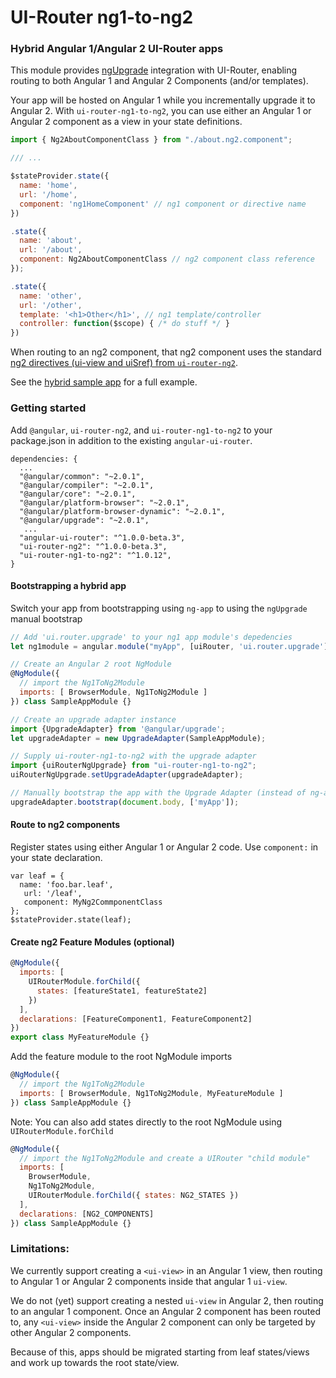 # UI-Router ng1-to-ng2

### Hybrid Angular 1/Angular 2 UI-Router apps

This module provides [ngUpgrade](https://angular.io/docs/ts/latest/guide/upgrade.html) integration
with UI-Router, enabling routing to both Angular 1 and Angular 2 Components (and/or templates).

Your app will be hosted on Angular 1 while you incrementally upgrade it to Angular 2.
With `ui-router-ng1-to-ng2`, you can use either an Angular 1 or Angular 2 component as a view in your state definitions.

```js
import { Ng2AboutComponentClass } from "./about.ng2.component";

/// ...

$stateProvider.state({
  name: 'home', 
  url: '/home',
  component: 'ng1HomeComponent' // ng1 component or directive name
})

.state({
  name: 'about', 
  url: '/about',
  component: Ng2AboutComponentClass // ng2 component class reference
});

.state({
  name: 'other',
  url: '/other',
  template: '<h1>Other</h1>', // ng1 template/controller
  controller: function($scope) { /* do stuff */ }
})

```

When routing to an ng2 component, that ng2 component uses the standard
[ng2 directives (ui-view and uiSref) from `ui-router-ng2`](https://ui-router.github.io/docs/latest/modules/ng2_directives.html).

See the [hybrid sample app](https://github.com/ui-router/sample-app-ng1-to-ng2) for a full example.

### Getting started

Add `@angular`, `ui-router-ng2`, and `ui-router-ng1-to-ng2` to your package.json
in addition to the existing `angular-ui-router`.

```
dependencies: {
  ...
  "@angular/common": "~2.0.1",
  "@angular/compiler": "~2.0.1",
  "@angular/core": "~2.0.1",
  "@angular/platform-browser": "~2.0.1",
  "@angular/platform-browser-dynamic": "~2.0.1",
  "@angular/upgrade": "~2.0.1",
   ...
  "angular-ui-router": "^1.0.0-beta.3",
  "ui-router-ng2": "^1.0.0-beta.3",
  "ui-router-ng1-to-ng2": "^1.0.12",
}
```

#### Bootstrapping a hybrid app

Switch your app from bootstrapping using `ng-app` to using the `ngUpgrade` manual bootstrap

```js
// Add 'ui.router.upgrade' to your ng1 app module's depedencies
let ng1module = angular.module("myApp", [uiRouter, 'ui.router.upgrade']);
```

```js
// Create an Angular 2 root NgModule
@NgModule({
  // import the Ng1ToNg2Module
  imports: [ BrowserModule, Ng1ToNg2Module ]
}) class SampleAppModule {}

// Create an upgrade adapter instance
import {UpgradeAdapter} from '@angular/upgrade';
let upgradeAdapter = new UpgradeAdapter(SampleAppModule);

// Supply ui-router-ng1-to-ng2 with the upgrade adapter
import {uiRouterNgUpgrade} from "ui-router-ng1-to-ng2";
uiRouterNgUpgrade.setUpgradeAdapter(upgradeAdapter);

// Manually bootstrap the app with the Upgrade Adapter (instead of ng-app)
upgradeAdapter.bootstrap(document.body, ['myApp']);
```

#### Route to ng2 components

Register states using either Angular 1 or Angular 2 code.
Use `component:` in your state declaration.

```
var leaf = { 
  name: 'foo.bar.leaf',
   url: '/leaf',
   component: MyNg2CommponentClass 
};
$stateProvider.state(leaf);
```

#### Create ng2 Feature Modules (optional)

```js
@NgModule({
  imports: [
    UIRouterModule.forChild({
      states: [featureState1, featureState2]
    })
  ],
  declarations: [FeatureComponent1, FeatureComponent2]
})
export class MyFeatureModule {}
```

Add the feature module to the root NgModule imports
```js
@NgModule({
  // import the Ng1ToNg2Module
  imports: [ BrowserModule, Ng1ToNg2Module, MyFeatureModule ]
}) class SampleAppModule {}
```

Note: You can also add states directly to the root NgModule using `UIRouterModule.forChild`
```js
@NgModule({
  // import the Ng1ToNg2Module and create a UIRouter "child module"
  imports: [
    BrowserModule,
    Ng1ToNg2Module,
    UIRouterModule.forChild({ states: NG2_STATES })
  ],
  declarations: [NG2_COMPONENTS]
}) class SampleAppModule {}
```

### Limitations:

We currently support creating a `<ui-view>` in an Angular 1 view,
then routing to Angular 1 or Angular 2 components inside that angular 1 `ui-view`.

We do not (yet) support creating a nested `ui-view` in Angular 2, then routing to an angular 1 component.
Once an Angular 2 component has been routed to, any `<ui-view>` inside the Angular 2 component can only be
targeted by other Angular 2 components.

Because of this, apps should be migrated starting from leaf states/views and work up towards the root state/view.

